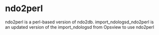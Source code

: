 ndo2perl
========

ndo2perl is a perl-based version of ndo2db.
import_ndologsd_ndo2perl is an updated version of the import_ndologsd from Opsview to use ndo2perl
